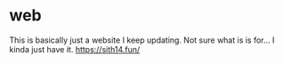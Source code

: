 # web
This is basically just a website I keep updating. Not sure what is is for... I kinda just have it.
https://sith14.fun/
